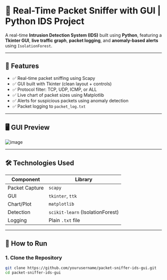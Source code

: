 # 🔐 Real-Time Packet Sniffer with GUI | Python IDS Project

A real-time **Intrusion Detection System (IDS)** built using **Python**, featuring a **Tkinter GUI**, **live traffic graph**, **packet logging**, and **anomaly-based alerts** using `IsolationForest`.

---

## 📌 Features

- ✅ Real-time packet sniffing using Scapy
- ✅ GUI built with Tkinter (clean layout + controls)
- ✅ Protocol filter: TCP, UDP, ICMP, or ALL
- ✅ Live chart of packet sizes using Matplotlib
- ✅ Alerts for suspicious packets using anomaly detection
- ✅ Packet logging to `packet_log.txt`

---

## 🖥 GUI Preview

![image](https://github.com/user-attachments/assets/3117ced8-2a4f-4cca-ad0a-a8bf02f09348)


---

## 🛠 Technologies Used

| Component      | Library         |
|----------------|-----------------|
| Packet Capture | `scapy`         |
| GUI            | `tkinter`, `ttk`|
| Chart/Plot     | `matplotlib`    |
| Detection      | `scikit-learn` (IsolationForest) |
| Logging        | Plain `.txt` file |

---

## 🚀 How to Run

### 1. Clone the Repository

```bash
git clone https://github.com/yourusername/packet-sniffer-ids-gui.git
cd packet-sniffer-ids-gui
